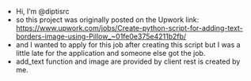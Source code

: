 -  Hi, I’m @diptisrc
-  so this project was originally posted on the Upwork link: https://www.upwork.com/jobs/Create-python-script-for-adding-text-borders-image-using-Pillow_~01fe0e375e4211b2fb/
-  and I wanted to apply for this job after creating this script but I was a little late for the application and someone else got the job.
-  add_text function and image are provided by client rest is created by me.


